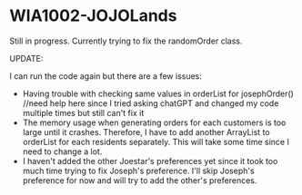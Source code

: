 # WIA1002-JOJOLands

Still in progress. Currently trying to fix the randomOrder class.

UPDATE:

I can run the code again but there are a few issues:
- Having trouble with checking same values in orderList for josephOrder() //need help here since I tried asking chatGPT and changed my code multiple times but still can't fix it
- The memory usage when generating orders for each customers is too large until it crashes. Therefore, I have to add another ArrayList to orderList for each residents separately. This will take some time since I need to change a lot.
- I haven't added the other Joestar's preferences yet since it took too much time trying to fix Joseph's preference. I'll skip Joseph's preference for now and will try to add the other's preferences.
